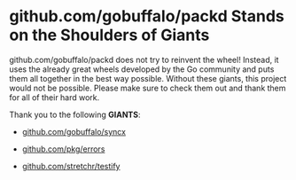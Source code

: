 # github.com/gobuffalo/packd Stands on the Shoulders of Giants

github.com/gobuffalo/packd does not try to reinvent the wheel! Instead, it uses the already great wheels developed by the Go community and puts them all together in the best way possible. Without these giants, this project would not be possible. Please make sure to check them out and thank them for all of their hard work.

Thank you to the following **GIANTS**:


* [github.com/gobuffalo/syncx](https://godoc.org/github.com/gobuffalo/syncx)

* [github.com/pkg/errors](https://godoc.org/github.com/pkg/errors)

* [github.com/stretchr/testify](https://godoc.org/github.com/stretchr/testify)
